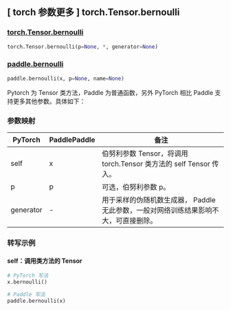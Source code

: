 ## [ torch 参数更多 ] torch.Tensor.bernoulli

### [torch.Tensor.bernoulli](https://pytorch.org/docs/stable/generated/torch.Tensor.bernoulli.html#torch.Tensor.bernoulli)

```python
torch.Tensor.bernoulli(p=None, *, generator=None)
```

### [paddle.bernoulli](https://www.paddlepaddle.org.cn/documentation/docs/zh/develop/api/paddle/bernoulli_cn.html#bernoulli)

```python
paddle.bernoulli(x, p=None, name=None)
```

Pytorch 为 Tensor 类方法，Paddle 为普通函数，另外 PyTorch 相比 Paddle 支持更多其他参数。具体如下：


### 参数映射

| PyTorch       | PaddlePaddle | 备注                    |
| ------------- | ------------ | ----------------------------------------------------------------------------- |
| self      | x  | 伯努利参数 Tensor，将调用 torch.Tensor 类方法的 self Tensor 传入。  |
| p         | p  | 可选，伯努利参数 p。 |
| generator | -  | 用于采样的伪随机数生成器， Paddle 无此参数，一般对网络训练结果影响不大，可直接删除。    |


### 转写示例
#### self：调用类方法的 Tensor
```python
# PyTorch 写法
x.bernoulli()

# Paddle 写法
paddle.bernoulli(x)
```
